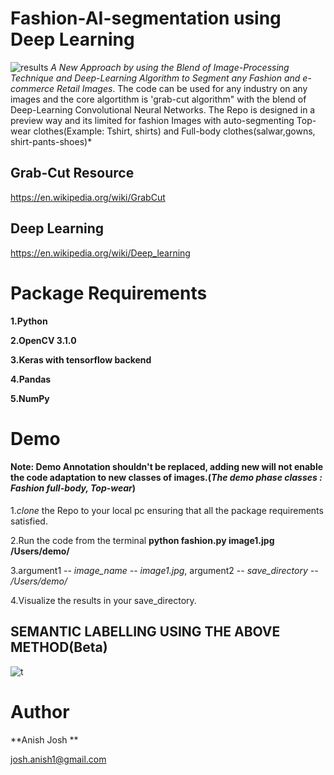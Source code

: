 # Fashion-AI-segmentation using Deep Learning
![results](https://user-images.githubusercontent.com/25944164/35455349-8ada7410-02f7-11e8-905e-84dad8ee01df.jpg)
*A New Approach by using the Blend of Image-Processing Technique and Deep-Learning Algorithm to Segment any Fashion and e-commerce Retail Images*.
The code can be used for any industry on any images and the core algortithm is 'grab-cut algorithm" with the blend of Deep-Learning Convolutional Neural Networks. The Repo is designed in a preview way and its limited for fashion Images with auto-segmenting Top-wear clothes(Example: Tshirt, shirts) and Full-body clothes(salwar,gowns, shirt-pants-shoes)*

## Grab-Cut Resource 
https://en.wikipedia.org/wiki/GrabCut
## Deep Learning
https://en.wikipedia.org/wiki/Deep_learning
# Package Requirements
**1.Python<enter>**
  
**2.OpenCV 3.1.0<enter>**
  
**3.Keras with tensorflow backend<enter>**
  
**4.Pandas<enter>**
  
**5.NumPy<enter>**

# Demo
#### Note: Demo Annotation shouldn't be replaced, adding new will not enable the code adaptation to new classes of images.(*The demo phase classes : Fashion full-body, Top-wear*)

1.*clone* the Repo to your local pc ensuring that all the package requirements satisfied.<enter>
  
2.Run the code from the terminal **python fashion.py image1.jpg /Users/demo/** <enter>
  
3.argument1 -- *image_name -- image1.jpg*, argument2 -- *save_directory -- /Users/demo/*

4.Visualize the results in your save_directory.

## SEMANTIC LABELLING USING THE ABOVE METHOD(Beta)
![t](https://user-images.githubusercontent.com/25944164/35455782-3a2db5de-02f9-11e8-828d-d1d922ded12b.jpg)

# Author
**Anish Josh **<enter>
  
josh.anish1@gmail.com


